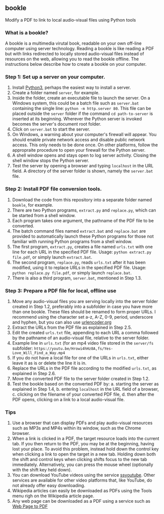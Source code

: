 ## bookle
Modify a PDF to link to local audio-visual files using Python tools

### What is a bookle?

A bookle is a multimedia virutal book, readable on your own off-line computer using server technology. Reading a bookle is like reading a PDF but with links redirected to locally stored audio-visual files instead of resources on the web, allowing you to read the bookle offline. The instructions below describe how to create a bookle on your computer.

### Step 1: Set up a server on your computer.

1. Install [Python3](https://www.python.org/downloads/), perhaps the easiest way to install a server.
2. Create a folder named `server`, for example.
3. Inside the folder, create an executable file to launch the server. On a Windows system, this could be a batch file such as `server.bat` containing the single line: `python -m http.server 80`. This file can be placed outside the `server` folder if the command `cd path-to-server` is inserted at its beginning. Wherever the Python server is invoked becomes the server's document root folder. 
4. Click on `server.bat` to start the server.
5. On Windows, a warning about your computer's firewall will appear. You should enable private network access and disable public network access. This only needs to be done once. On other platforms, follow the appropraite procedure to open your firewall for the Python server.
6. A shell window opens and stays open to log server activity. Closing the shell window stops the Python server.
7. Test the server by opening a browser and typing `localhost` in the URL field. A directory of the server folder is shown, namely the `server.bat` file.

### Step 2: Install PDF file conversion tools.

1. Download the code from this repository into a separate folder named `bookle`, for example.
2. There are two Python programs, `extract.py` and `replace.py`, which can be started from a shell window.
3. Each program takes one argument, the pathname of the PDF file to be converted.
4. The batch command files named `extract.bat` and `replace.bat` are provided to automatically launch these Python programs for those not familiar with running Python programs from a shell window.
5. The first program, `extract.py`, creates a file named `urls.txt` with one line for each URL in the specified PDF file. Usage: `python extract.py file.pdf`, or simply launch `extract.bat`.
6. The second program, `replace.py`, reads `urls.txt` after it has been modified, using it to replace URLs in the specified PDF file. Usage: `python replace.py file.pdf`, or simply launch `replace.bat`.
7. There is also a third program, `server.bat`, mentioned in Step 1.3.

### Step 3: Prepare a PDF file for local, offline use

1. Move any audio-visual files you are serving locally into the server folder created in Step 1.2, preferably into a subfolder in case you have more than one bookle. These files should be renamed to form proper URLs. I recommend using the character set a-z, A-Z, 0-9, period, underscore and hyphen, but you can also use [urlencoder.org](https://www.urlencoder.org)
2. Extract the URLs from the PDF file as explained in Step 2.5.
3. Edit the created `urls.txt` file, appending to each URL a comma followed by the pathname of an audio-visual file, relative to the server folder.
4. Example line in `urls.txt` (for an mp4 video file stored in the `server/fs` subfolder: `https://youtu.be/Hrowi4hHz8A,fs/Yes-Love_Will_Find_a_Way.mp4`
5. If you do not have a local file for one of the URLs in `urls.txt`, either leave it as is or delete the line it is in.
6. Replace the URLs in the PDF file according to the modified `urls.txt`, as explained in Step 2.6.
7. Move the converted PDF file to the server folder created in Step 1.2.
8. Test the bookle based on the converted PDF by:
   a. starting the server as explained in Step 1.4,
   b. entering `localhost` in the URL field of a browser,
   c. clicking on the filename of your converted PDF file,
   d. then after the PDF opens, clicking on a link to a local audio-visual file.

### Tips

1. Use a browser that can display PDFs and play audio-visual resources such as MP3s and MP4s within its window, such as the Chrome browser.
2. When a link is clicked in a PDF, the target resource loads into the current tab. If you then return to the PDF, you may be at the beginning, having lost your place. To avoid this problem, instead hold down the control key when clicking a link to open the target in a new tab. Holding down both the shift and control keys when clicking shifts focus to the new tab immediately. Alternatively, you can press the mouse wheel (optionally with the shift key held down).
3. You can download YouTube videos using the service [ssyoutube](https://ssyoutube.com/en108ng/youtube-video-downloader). Other services are available for other video platforms that, like YouTube, do not already offer easy downloading. 
4. Wikipedia articles can easily be downloaded as PDFs using the Tools menu righ on the Wikipedia article page. 
5. Any web page can be downloaded as a PDF using a service such as [Web Page to PDF](https://webtopdf.com)
